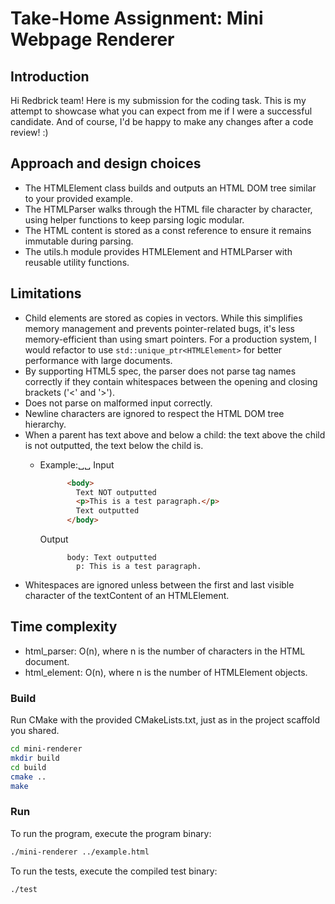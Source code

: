 # Take-Home Assignment: Mini Webpage Renderer

## Introduction

Hi Redbrick team! Here is my submission for the coding task. This is my attempt to showcase what you can expect from me if I were a successful candidate. 
And of course, I'd be happy to make any changes after a code review! :)

## Approach and design choices

- The HTMLElement class builds and outputs an HTML DOM tree similar to your provided example. 
- The HTMLParser walks through the HTML file character by character, using helper functions to keep parsing logic modular.
- The HTML content is stored as a const reference to ensure it remains immutable during parsing.
- The utils.h module provides HTMLElement and HTMLParser with reusable utility functions.

## Limitations
- Child elements are stored as copies in vectors. While this simplifies memory management and prevents pointer-related bugs, it's less memory-efficient than using smart pointers. For a production system, I would refactor to use `std::unique_ptr<HTMLElement>` for better performance with large documents.
- By supporting HTML5 spec, the parser does not parse tag names correctly if they contain whitespaces between the opening and closing brackets ('<' and '>').
- Does not parse on malformed input correctly.
- Newline characters are ignored to respect the HTML DOM tree hierarchy.
- When a parent has text above and below a child: the text above the child is not outputted, the text below the child is.
  - Example:␣␣
      Input

      ```html
            <body>
              Text NOT outputted
              <p>This is a test paragraph.</p>
              Text outputted
            </body>
      ```
      Output

      ```
            body: Text outputted    
              p: This is a test paragraph.
      ```
- Whitespaces are ignored unless between the first and last visible character of the textContent of an HTMLElement.


## Time complexity
- html_parser: O(n), where n is the number of characters in the HTML document.
- html_element: O(n), where n is the number of HTMLElement objects.


### Build

Run CMake with the provided CMakeLists.txt, just as in the project scaffold you shared.

```bash
cd mini-renderer
mkdir build
cd build
cmake ..
make
```

### Run

To run the program, execute the program binary:

```bash
./mini-renderer ../example.html
```

To run the tests, execute the compiled test binary:

```bash
./test
```




